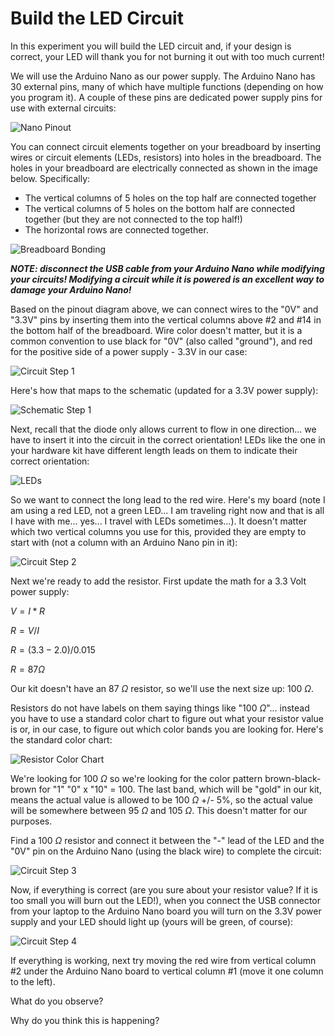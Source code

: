 # Build the LED Circuit

In this experiment you will build the LED circuit and, if your design is correct, your LED will thank you for not burning it out with too much current!

We will use the Arduino Nano as our power supply.  The Arduino Nano has 30 external pins, many of which have multiple functions (depending on how you program it).  A couple of these pins are dedicated power supply pins for use with external circuits:

![Nano Pinout](images/Arduino_Nano_Pinout.jpg)

You can connect circuit elements together on your breadboard by inserting wires or circuit elements (LEDs, resistors) into holes in the breadboard.  The holes in your breadboard are electrically connected as shown in the image below.  Specifically:
* The vertical columns of 5 holes on the top half are connected together
* The vertical columns of 5 holes on the bottom half are connected together (but they are not connected to the top half!)
* The horizontal rows are connected together.

![Breadboard Bonding](images/Breadboard_Bonding.jpg)

***NOTE: disconnect the USB cable from your Arduino Nano while modifying your circuits!  Modifying a circuit while it is powered is an excellent way to damage your Arduino Nano!***

Based on the pinout diagram above, we can connect wires to the "0V" and "3.3V" pins by inserting them into the vertical columns above #2 and #14 in the bottom half of the breadboard.  Wire color doesn't matter, but it is a common convention to use black for "0V" (also called "ground"), and red for the positive side of a power supply - 3.3V in our case:

![Circuit Step 1](images/Circuit_Step_1.jpg)

Here's how that maps to the schematic (updated for a 3.3V power supply):

![Schematic Step 1](images/Schematic_Step_1.jpg)

Next, recall that the diode only allows current to flow in one direction... we have to insert it into the circuit in the correct orientation!  LEDs like the one in your hardware kit have different length leads on them to indicate their correct orientation:

![LEDs](images/LED.jpg)

So we want to connect the long lead to the red wire.  Here's my board (note I am using a red LED, not a green LED... I am traveling right now and that is all I have with me... yes... I travel with LEDs sometimes...).  It doesn't matter which two vertical columns you use for this, provided they are empty to start with (not a column with an Arduino Nano pin in it):

![Circuit Step 2](images/Circuit_Step_2.jpg)

Next we're ready to add the resistor.  First update the math for a 3.3 Volt power supply:

$V = I * R$

$R = V / I$

$R = (3.3 - 2.0) / 0.015$

$R = 87\Omega$

Our kit doesn't have an 87 $\Omega$ resistor, so we'll use the next size up: 100 $\Omega$.  

Resistors do not have labels on them saying things like "100 $\Omega$"... instead you have to use a standard color chart to figure out what your resistor value is or, in our case, to figure out which color bands you are looking for.  Here's the standard color chart:

![Resistor Color Chart](images/Resistor_Chart.avif)

We're looking for 100 $\Omega$ so we're looking for the color pattern brown-black-brown for "1" "0" x "10" = 100.  The last band, which will be "gold" in our kit, means the actual value is allowed to be 100 $\Omega$ +/- 5%, so the actual value will be somewhere between 95 $\Omega$ and 105 $\Omega$.  This doesn't matter for our purposes.

Find a 100 $\Omega$ resistor and connect it between the "-" lead of the LED and the "0V" pin on the Arduino Nano (using the black wire) to complete the circuit:

![Circuit Step 3](images/Circuit_Step_3.jpg)

Now, if everything is correct (are you sure about your resistor value?  If it is too small you will burn out the LED!), when you connect the USB connector from your laptop to the Arduino Nano board you will turn on the 3.3V power supply and your LED should light up (yours will be green, of course):

![Circuit Step 4](images/Circuit_Step_4.jpg)

If everything is working, next try moving the red wire from vertical column #2 under the Arduino Nano board to vertical column #1 (move it one column to the left).

What do you observe?

Why do you think this is happening?

